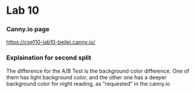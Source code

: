 # Lab 10

### Canny.io page
https://cse110-lab10-beilei.canny.io/

### Explaination for second split
The difference for the A/B Test is the background color difference. One of them has light background color, and the other one has a deeper background color for night reading, as "requested" in the canny.io 


